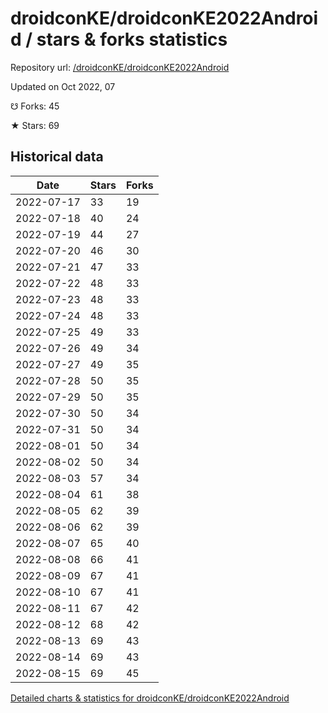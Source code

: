 # droidconKE/droidconKE2022Android / stars & forks statistics

Repository url: [/droidconKE/droidconKE2022Android](https://github.com/droidconKE/droidconKE2022Android)

Updated on Oct 2022, 07

☋ Forks: 45

★ Stars: 69

## Historical data
| Date | Stars | Forks |
|------|-------|-------|
| 2022-07-17 | 33 | 19 | 
| 2022-07-18 | 40 | 24 | 
| 2022-07-19 | 44 | 27 | 
| 2022-07-20 | 46 | 30 | 
| 2022-07-21 | 47 | 33 | 
| 2022-07-22 | 48 | 33 | 
| 2022-07-23 | 48 | 33 | 
| 2022-07-24 | 48 | 33 | 
| 2022-07-25 | 49 | 33 | 
| 2022-07-26 | 49 | 34 | 
| 2022-07-27 | 49 | 35 | 
| 2022-07-28 | 50 | 35 | 
| 2022-07-29 | 50 | 35 | 
| 2022-07-30 | 50 | 34 | 
| 2022-07-31 | 50 | 34 | 
| 2022-08-01 | 50 | 34 | 
| 2022-08-02 | 50 | 34 | 
| 2022-08-03 | 57 | 34 | 
| 2022-08-04 | 61 | 38 | 
| 2022-08-05 | 62 | 39 | 
| 2022-08-06 | 62 | 39 | 
| 2022-08-07 | 65 | 40 | 
| 2022-08-08 | 66 | 41 | 
| 2022-08-09 | 67 | 41 | 
| 2022-08-10 | 67 | 41 | 
| 2022-08-11 | 67 | 42 | 
| 2022-08-12 | 68 | 42 | 
| 2022-08-13 | 69 | 43 | 
| 2022-08-14 | 69 | 43 | 
| 2022-08-15 | 69 | 45 | 


[Detailed charts & statistics for droidconKE/droidconKE2022Android](https://reviewgithub.com/rep/droidconKE/droidconKE2022Android)
